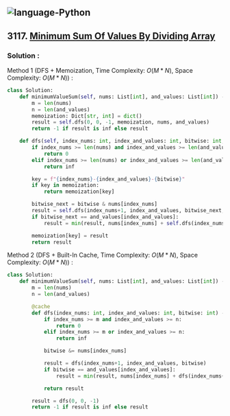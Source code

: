 ![language-Python](https://img.shields.io/badge/Python-ffd43b?style=for-the-badge&logo=PYTHON)
---

## 3117. [Minimum Sum Of Values By Dividing Array](https://leetcode.com/problems/minimum-sum-of-values-by-dividing-array)

### Solution :

Method 1 (DFS + Memoization, Time Complexity: $O(M*N)$, Space Complexity: $O(M*N)$) :
```python
class Solution:
    def minimumValueSum(self, nums: List[int], and_values: List[int]) -> int:
        m = len(nums)
        n = len(and_values)
        memoization: Dict[str, int] = dict()
        result = self.dfs(0, 0, -1, memoization, nums, and_values)
        return -1 if result is inf else result

    def dfs(self, index_nums: int, index_and_values: int, bitwise: int, memoization: Dict[str, int], nums: List[int], and_values: List[int]) -> int:
        if index_nums >= len(nums) and index_and_values >= len(and_values):
            return 0
        elif index_nums >= len(nums) or index_and_values >= len(and_values):
            return inf

        key = f"{index_nums}-{index_and_values}-{bitwise}"
        if key in memoization:
            return memoization[key]

        bitwise_next = bitwise & nums[index_nums]
        result = self.dfs(index_nums+1, index_and_values, bitwise_next, memoization, nums, and_values)
        if bitwise_next == and_values[index_and_values]:
            result = min(result, nums[index_nums] + self.dfs(index_nums+1, index_and_values+1, -1, memoization, nums, and_values))

        memoization[key] = result
        return result
```

Method 2 (DFS + Built-In Cache, Time Complexity: $O(M*N)$, Space Complexity: $O(M*N)$) :
```python
class Solution:
    def minimumValueSum(self, nums: List[int], and_values: List[int]) -> int:
        m = len(nums)
        n = len(and_values)

        @cache
        def dfs(index_nums: int, index_and_values: int, bitwise: int) -> int:
            if index_nums >= m and index_and_values >= n:
                return 0
            elif index_nums >= m or index_and_values >= n:
                return inf

            bitwise &= nums[index_nums]

            result = dfs(index_nums+1, index_and_values, bitwise)
            if bitwise == and_values[index_and_values]:
                result = min(result, nums[index_nums] + dfs(index_nums+1, index_and_values+1, -1))

            return result

        result = dfs(0, 0, -1)
        return -1 if result is inf else result
```
